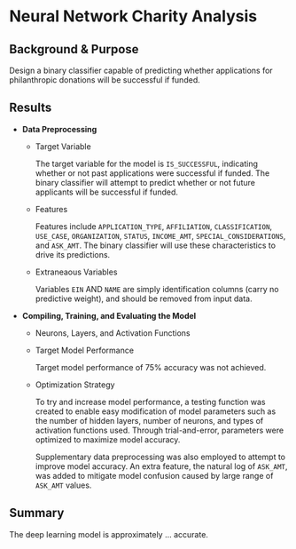 # Neural Network Charity Analysis

## Background & Purpose

Design a binary classifier capable of predicting whether applications for philanthropic donations will be successful if funded.

## Results

- **Data Preprocessing**

  - Target Variable
  
    The target variable for the model is `IS_SUCCESSFUL`, indicating whether or not past applications were successful if funded. The binary classifier will attempt to predict whether or not future applicants will be successful if funded.
  
  - Features

    Features include `APPLICATION_TYPE`, `AFFILIATION`, `CLASSIFICATION`, `USE_CASE`, `ORGANIZATION`, `STATUS`, `INCOME_AMT`, `SPECIAL_CONSIDERATIONS`, and `ASK_AMT`. The binary classifier will use these characteristics to drive its predictions.

  - Extraneaous Variables

    Variables `EIN` AND `NAME` are simply identification columns (carry no predictive weight), and should be removed from input data.

- **Compiling, Training, and Evaluating the Model**

  - Neurons, Layers, and Activation Functions
  - Target Model Performance

    Target model performance of 75% accuracy was not achieved.

  - Optimization Strategy

    To try and increase model performance, a testing function was created to enable easy modification of model parameters such as the number of hidden layers, number of neurons, and types of activation functions used. Through trial-and-error, parameters were optimized to maximize model accuracy.
    
    Supplementary data preprocessing was also employed to attempt to improve model accuracy. An extra feature, the natural log of `ASK_AMT`, was added to mitigate model confusion caused by large range of `ASK_AMT` values.

## Summary

The deep learning model is approximately ... accurate. 
